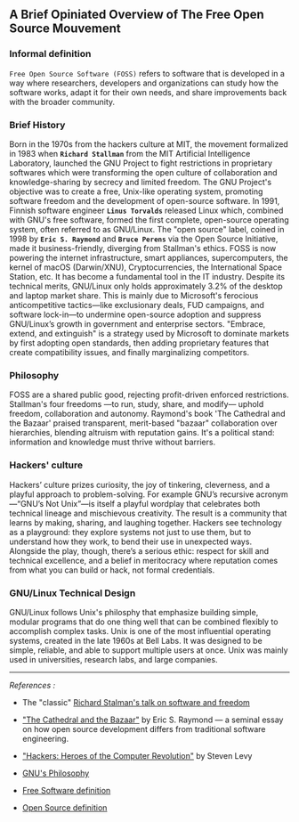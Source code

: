 
## A Brief Opiniated Overview of The Free Open Source Mouvement

### Informal definition

`Free Open Source Software (FOSS)` refers to software that is developed in a way where researchers, developers and organizations can study how the software works, adapt it for their own needs, and share improvements back with the broader community.

### Brief History

Born in the 1970s from the hackers culture at MIT, the movement formalized in 1983 when **`Richard Stallman`** from the MIT Artificial Intelligence Laboratory, launched the GNU Project to fight restrictions in proprietary softwares which were transforming the open culture of collaboration and knowledge-sharing by secrecy and limited freedom. The GNU Project's objective was to create a free, Unix-like operating system, promoting software freedom and the development of open-source software. In 1991, Finnish software engineer **`Linus Torvalds`** released Linux which, combined with GNU's free software, formed the first complete, open-source operating system, often referred to as GNU/Linux. The "open source" label, coined in 1998 by **`Eric S. Raymond`** and **`Bruce Perens`** via the Open Source Initiative, made it business-friendly, diverging from Stallman's ethics. FOSS is now powering the internet infrastructure, smart appliances, supercomputers, the kernel of macOS (Darwin/XNU), Cryptocurrencies, the International Space Station, etc. It has become a fundamental tool in the IT industry. Despite its technical merits, GNU/Linux only holds approximately 3.2% of the desktop and laptop market share. This is mainly due to Microsoft's ferocious anticompetitive tactics—like exclusionary deals, FUD campaigns, and software lock-in—to undermine open-source adoption and suppress GNU/Linux’s growth in government and enterprise sectors. "Embrace, extend, and extinguish" is a strategy used by Microsoft to dominate markets by first adopting open standards, then adding proprietary features that create compatibility issues, and finally marginalizing competitors.

### Philosophy

FOSS are a shared public good, rejecting profit-driven enforced restrictions. Stallman's four freedoms —to run, study, share, and modify— uphold freedom, collaboration and autonomy. Raymond's book 'The Cathedral and the Bazaar' praised transparent, merit-based "bazaar" collaboration over hierarchies, blending altruism with reputation gains. It's a political stand: information and knowledge must thrive without barriers.

### Hackers' culture

Hackers’ culture prizes curiosity, the joy of tinkering, cleverness, and a playful approach to problem-solving. For example GNU’s recursive acronym—“GNU’s Not Unix”—is itself a playful wordplay that celebrates both technical lineage and mischievous creativity. The result is a community that learns by making, sharing, and laughing together. Hackers see technology as a playground: they explore systems not just to use them, but to understand how they work, to bend their use in unexpected ways. Alongside the play, though, there’s a serious ethic: respect for skill and technical excellence, and a belief in meritocracy where reputation comes from what you can build or hack, not formal credentials.

### GNU/Linux Technical Design
GNU/Linux follows Unix's philosphy that emphasize building simple, modular programs that do one thing well that can be combined flexibly to accomplish complex tasks. Unix is one of the most influential operating systems, created in the late 1960s at Bell Labs. It was designed to be simple, reliable, and able to support multiple users at once. Unix was mainly used in universities, research labs, and large companies.

---

_References :_

- The "classic" [Richard Stalman's talk on software and freedom](https://www.gnu.org/audio-video/philosophy-recordings.html#rms-201404070)

- ["The Cathedral and the Bazaar"](https://www.oreilly.com/library/view/the-cathedral/0596001088/) by Eric S. Raymond — a seminal essay on how open source development differs from traditional software engineering.

- ["Hackers: Heroes of the Computer Revolution"](https://www.stevenlevy.com/hackers-heroes-of-the-computer-revolution) by Steven Levy

- [GNU's Philosophy](https://www.gnu.org/philosophy)

- [Free Software definition](https://www.gnu.org/philosophy/free-sw.html)

- [Open Source definition](https://opensource.org/osd)

